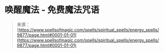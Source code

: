 <!--yml

category: 未分类

date: 2024-06-12 18:46:17

-->

# 唤醒魔法 - 免费魔法咒语

> 来源：[https://www.spellsofmagic.com/spells/spiritual_spells/energy_spells/9877/page.html#0001-01-01](https://www.spellsofmagic.com/spells/spiritual_spells/energy_spells/9877/page.html#0001-01-01)
